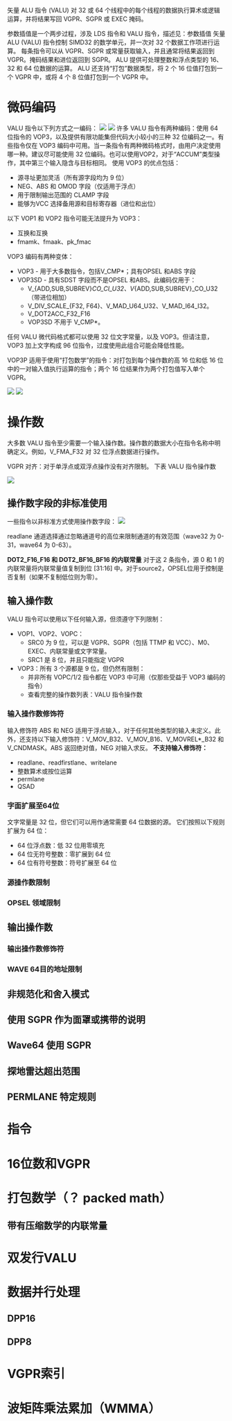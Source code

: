矢量 ALU 指令 (VALU) 对 32 或 64 个线程中的每个线程的数据执行算术或逻辑运算，并将结果写回 VGPR、SGPR 或 EXEC 掩码。

参数插值是一个两步过程，涉及 LDS 指令和 VALU 指令，描述见：参数插值
矢量 ALU (VALU) 指令控制 SIMD32 的数学单元，并一次对 32 个数据工作项进行运算。
每条指令可以从 VGPR、SGPR 或常量获取输入，并且通常将结果返回到 VGPR。掩码结果和进位返回到 SGPR。 ALU 提供可处理整数和浮点类型的 16、32 和 64 位数据的运算。 ALU 还支持“打包”数据类型，将 2 个 16 位值打包到一个 VGPR 中，或将 4 个 8 位值打包到一个 VGPR 中。
# 微码编码
VALU 指令以下列方式之一编码：
![](assets/17100785503083.jpg)
![](assets/17100785698541.jpg)
许多 VALU 指令有两种编码：使用 64 位指令的 VOP3，以及提供有限功能集但代码大小较小的三种 32 位编码之一。有些指令仅在 VOP3 编码中可用。当一条指令有两种微码格式时，由用户决定使用哪一种。建议尽可能使用 32 位编码。也可以使用VOP2，对于“ACCUM”类型操作，其中第三个输入隐含与目标相同。
使用 VOP3 的优点包括：
* 源寻址更加灵活（所有源字段均为 9 位）
* NEG、ABS 和 OMOD 字段（仅适用于浮点）
* 用于限制输出范围的 CLAMP 字段
* 能够为VCC 选择备用源和目标寄存器（进位和出位）

以下 VOP1 和 VOP2 指令可能无法提升为 VOP3：
* 互换和互换
* fmamk、fmaak、pk_fmac

VOP3 编码有两种变体：
* VOP3 - 用于大多数指令，包括V_CMP*；具有OPSEL 和ABS 字段 
* VOP3SD - 具有SDST 字段而不是OPSEL 和ABS。此编码仅用于： 
    * V_{ADD,SUB,SUBREV}_CO_CI_U32、V_{ADD,SUB,SUBREV}_CO_U32（带进位相加） 
    * V_DIV_SCALE_{F32, F64}、V_MAD_U64_U32、V_MAD_I64_I32。
    * V_DOT2ACC_F32_F16
    * VOP3SD 不用于 V_CMP*。

任何 VALU 微代码格式都可以使用 32 位文字常量，以及 VOP3。但请注意，VOP3 加上文字构成 96 位指令，过度使用此组合可能会降低性能。

VOP3P 适用于使用“打包数学”的指令：对打包到每个操作数的高 16 位和低 16 位中的一对输入值执行运算的指令；两个 16 位结果作为两个打包值写入单个 VGPR。

![](assets/17100792474135.jpg)
![](assets/17100792602586.jpg)
# 操作数
大多数 VALU 指令至少需要一个输入操作数。操作数的数据大小在指令名称中明确定义。例如，V_FMA_F32 对 32 位浮点数据进行操作。

VGPR 对齐：对于单浮点或双浮点操作没有对齐限制。
下表 VALU 指令操作数 

![](assets/17100794547610.jpg)
## 操作数字段的非标准使用
一些指令以非标准方式使用操作数字段：
![](assets/17100794998035.jpg)

readlane 通道选择通过忽略通道号的高位来限制通道的有效范围（wave32 为 0-31，wave64 为 0-63）。

**DOT2_F16_F16 和 DOT2_BF16_BF16 的内联常量**
对于这 2 条指令，源 0 和 1 的内联常量将内联常量值复制到位 [31:16] 中。对于source2，OPSEL位用于控制是否复制（如果不复制低位则为零）。
## 输入操作数
VALU 指令可以使用以下任何输入源，但须遵守下列限制：
* VOP1、VOP2、VOPC： 
    * SRC0 为 9 位，可以是 VGPR、SGPR（包括 TTMP 和 VCC）、M0、EXEC、内联常量或文字常量。
    * SRC1 是 8 位，并且只能指定 VGPR
* VOP3：所有 3 个源都是 9 位，但仍然有限制： 
    * 并非所有 VOPC/1/2 指令都在 VOP3 中可用（仅那些受益于 VOP3 编码的指令） 
    * 查看完整的操作数列表：VALU 指令操作数
### 输入操作数修饰符
输入修饰符 ABS 和 NEG 适用于浮点输入，对于任何其他类型的输入未定义。此外，还支持以下输入修饰符：V_MOV_B32、V_MOV_B16、V_MOVREL*_B32 和 V_CNDMASK。ABS 返回绝对值，NEG 对输入求反。
**不支持输入修饰符：**
* readlane、readfirstlane、writelane 
* 整数算术或按位运算 
* permlane
* QSAD
### 字面扩展至64位
文字常量是 32 位，但它们可以用作通常需要 64 位数据的源。
它们按照以下规则扩展为 64 位：
* 64 位浮点数：低 32 位用零填充
* 64 位无符号整数：零扩展到 64 位
* 64 位有符号整数：符号扩展至 64 位


### 源操作数限制


### OPSEL 领域限制


## 输出操作数

### 输出操作数修饰符

### WAVE 64目的地址限制

## 非规范化和舍入模式


## 使用 SGPR 作为面罩或携带的说明

##  Wave64 使用 SGPR

## 探地雷达超出范围

## PERMLANE 特定规则

# 指令

# 16位数和VGPR

# 打包数学（？ packed math）

## 带有压缩数学的内联常量

# 双发行VALU

# 数据并行处理

## DPP16

## DPP8

# VGPR索引

# 波矩阵乘法累加（WMMA）






